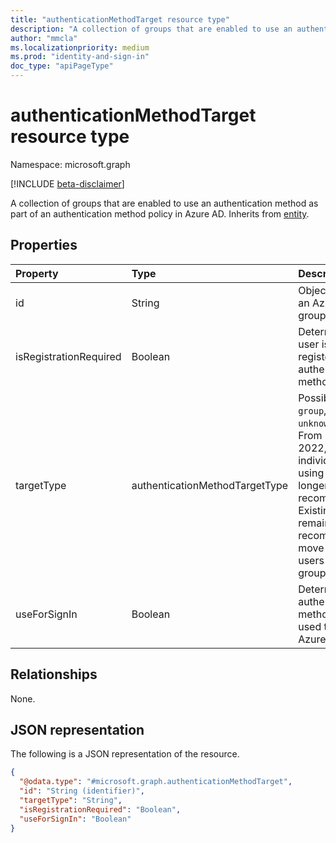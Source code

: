 ```yaml
---
title: "authenticationMethodTarget resource type"
description: "A collection of groups that are enabled to use an authentication method as part of an authentication method policy."
author: "mmcla"
ms.localizationpriority: medium
ms.prod: "identity-and-sign-in"
doc_type: "apiPageType"
---
```


# authenticationMethodTarget resource type

Namespace: microsoft.graph

[!INCLUDE [beta-disclaimer](../../includes/beta-disclaimer.md)]

A collection of groups that are enabled to use an authentication method as part of an authentication method policy in Azure AD. Inherits from [entity](entity.md).


## Properties
|Property|Type|Description|
|:---|:---|:---|
|id|String|Object identifier of an Azure AD user or group.|
|isRegistrationRequired|Boolean|Determines if the user is enforced to register the authentication method.|
|targetType|authenticationMethodTargetType| Possible values are: `group`, and `unknownFutureValue`. From December 2022, targeting individual users using `user` is no longer recommended. Existing targets will remain but we recommend to move the individual users to a targeted group.|
|useForSignIn|Boolean|Determines if the authentication method can be used to sign in to Azure AD.|

## Relationships
None.

## JSON representation
The following is a JSON representation of the resource.
<!-- {
  "blockType": "resource",
  "keyProperty": "id",
  "@odata.type": "microsoft.graph.authenticationMethodTarget",
  "baseType": "microsoft.graph.entity",
  "openType": false
}
-->
``` json
{
  "@odata.type": "#microsoft.graph.authenticationMethodTarget",
  "id": "String (identifier)",
  "targetType": "String",
  "isRegistrationRequired": "Boolean",
  "useForSignIn": "Boolean"
}
```

